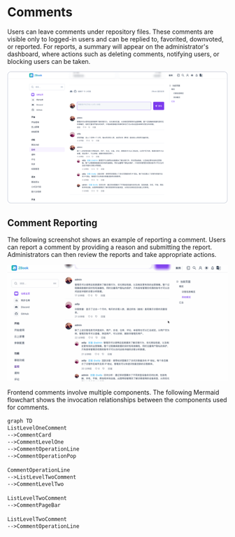 # Comments

Users can leave comments under repository files. These comments are visible only to logged-in users and can be replied to, favorited, downvoted, or reported. For reports, a summary will appear on the administrator's dashboard, where actions such as deleting comments, notifying users, or blocking users can be taken.

![Comments](./assets/评论.png)

## Comment Reporting

The following screenshot shows an example of reporting a comment. Users can report a comment by providing a reason and submitting the report. Administrators can then review the reports and take appropriate actions.

![Comment Reporting](./assets/report.gif)

Frontend comments involve multiple components. The following Mermaid flowchart shows the invocation relationships between the components used for comments.

```mermaid
graph TD
ListLevelOneComment
-->CommentCard
-->CommentLevelOne
-->CommentOperationLine
-->CommentOperationPop

CommentOperationLine
-->ListLevelTwoComment
-->CommentLevelTwo

ListLevelTwoComment
-->CommentPageBar

ListLevelTwoComment
-->CommentOperationLine
```
